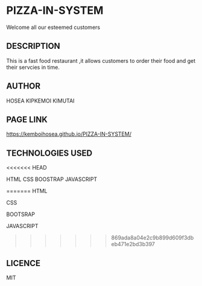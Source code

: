 # PIZZA-IN-SYSTEM

Welcome all our esteemed customers

## DESCRIPTION

This is a fast food restaurant ,it allows customers to order their food and get 
their servcies in time.

## AUTHOR

HOSEA KIPKEMOI KIMUTAI

## PAGE LINK

https://kemboihosea.github.io/PIZZA-IN-SYSTEM/

## TECHNOLOGIES USED
<<<<<<< HEAD

HTML
CSS
BOOSTRAP
JAVASCRIPT

=======
HTML

CSS

BOOTSRAP

JAVASCRIPT



>>>>>>> 869ada8a04e2c9b899d609f3dbeb471e2bd3b397

## LICENCE


MIT


